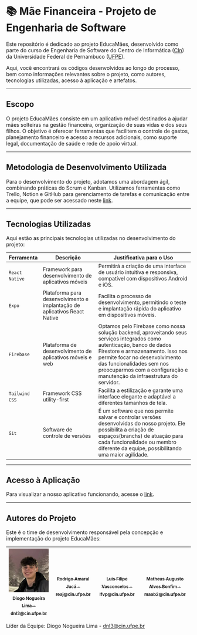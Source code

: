 # :books: Mãe Financeira - Projeto de Engenharia de Software

Este repositório é dedicado ao projeto EducaMães, desenvolvido como parte do curso de Engenharia de Software do Centro de Informática ([CIn](https://portal.cin.ufpe.br/)) da Universidade Federal de Pernambuco ([UFPE](https://www.ufpe.br)).

Aqui, você encontrará os códigos desenvolvidos ao longo do processo, bem como informações relevantes sobre o projeto, como autores, tecnologias utilizadas, acesso à aplicação e artefatos.

------

## Escopo

O projeto EducaMães consiste em um aplicativo móvel destinados a ajudar mães solteiras na gestão financeira, organização de suas vidas e dos seus filhos. O objetivo é oferecer ferramentas que facilitem o controle de gastos, planejamento financeiro e acesso a recursos adicionais, como suporte legal, documentação de saúde e rede de apoio virtual.

------

## Metodologia de Desenvolvimento Utilizada

Para o desenvolvimento do projeto, adotamos uma abordagem ágil, combinando práticas do Scrum e Kanban. Utilizamos ferramentas como Trello, Notion e GitHub para gerenciamento de tarefas e comunicação entre a equipe, que pode ser acessado neste [link](https://github.com/gtamaral/projeto-es/tree/main/Artefatos/acompanhamento).

------

## Tecnologias Utilizadas

Aqui estão as principais tecnologias utilizadas no desenvolvimento do projeto:

| Ferramenta            | Descrição                                                               | Justificativa para o Uso                                                                                                                                                                                               |
|-----------------------|-------------------------------------------------------------------------|------------------------------------------------------------------------------------------------------------------------------------------------------------------------------------------------------------------------|
| `React Native`          | Framework para desenvolvimento de aplicativos móveis                   | Permitirá a criação de uma interface de usuário intuitiva e responsiva, compatível com dispositivos Android e iOS.                                                                                                    |
| `Expo`                  | Plataforma para desenvolvimento e implantação de aplicativos React Native | Facilita o processo de desenvolvimento, permitindo o teste e implantação rápida do aplicativo em dispositivos móveis.                                                                                                 |
| `Firebase`              | Plataforma de desenvolvimento de aplicativos móveis e web                | Optamos pelo Firebase como nossa solução backend, aproveitando seus serviços integrados como autenticação, banco de dados Firestore e armazenamento. Isso nos permite focar no desenvolvimento das funcionalidades sem nos preocuparmos com a configuração e manutenção da infraestrutura do servidor. |
| `Tailwind CSS`          | Framework CSS utility-first                                           | Facilita a estilização e garante uma interface elegante e adaptável a diferentes tamanhos de tela.                                                                                                                     |
| `Git` | Software de controle de versões | É um software que nos permite salvar e controlar versões desenvolvidas do nosso projeto. Ele possibilita a criação de espaços(branchs) de atuação para cada funcionalidade ou membro diferente da equipe, possibilitando uma maior agilidade. |


------

## Acesso à Aplicação

Para visualizar a nosso aplicativo funcionando, acesse o [link](https://github.com/gtamaral/projeto-es/tree/main/Artefatos/app_funcionando).

------

## Autores do Projeto

Este é o time de desenvolvimento responsável pela concepção e implementação do projeto EducaMães:

| [![!\[<img src="image.png"\](image.png)](imagens/image.png) <br><sub>Diogo Nogueira Lima - dnl3@cin.ufpe.br</sub>](https://github.com/DiogoNogueiraLima) | [<img src="" width=115><br><sub>Rodrigo Amaral Jucá - reaj@cin.ufpe.br</sub>](https://github.com/rodrigojuca) |  [<img src="" width=115><br><sub>Luis Filipe Vasconcelos - lfvp@cin.ufpe.br</sub>](https://github.com/luisvasconcelos) | [<img src="" width=115><br><sub>Matheus Augusto Alves Bonfim - maab2@cin.ufpe.br</sub>](https://github.com/matheusbonfim) |
| :---: | :---: | :---: | :---: |

Líder da Equipe: Diogo Nogueira Lima - dnl3@cin.ufpe.br 

